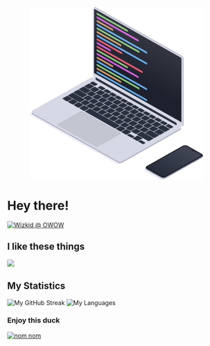 <div align="center">
  <picture>
    <img width="400" alt="Header animation" src=".github/coding-animation.svg">
  </picture>
</div>

# Hey there!

[![Wizkid @ OWOW](https://readme-typing-svg.herokuapp.com?font=Roboto+Mono&size=24&duration=3000&pause=1500&color=D4FF7A&width=456&lines=Seriously+doing+unserious+stuff;Wizkid+%40+OWOW+%E2%9D%A4%EF%B8%8F)](https://sjoertjuh.dev/)

## I like these things

<picture>
  <source media="(prefers-color-scheme: dark)" srcset="https://skillicons.dev/icons?i=html%2Ccss%2Ctailwind%2Cjs%2Cts%2Cvite%2Cnodejs%2Cvue%2Cnuxtjs%2Creact%2Cnextjs%2Cnestjs%2Cthreejs%2Cphp%2Claravel%2Cdocker%2Cnginx&theme=dark">
  <img src="https://skillicons.dev/icons?i=html%2Ccss%2Ctailwind%2Cjs%2Cts%2Cvite%2Cnodejs%2Cvue%2Cnuxtjs%2Creact%2Cnextjs%2Cnestjs%2Cthreejs%2Cphp%2Claravel%2Cdocker%2Cnginx&theme=light">
</picture>

## My Statistics

<picture>
  <source media="(prefers-color-scheme: dark)" srcset="https://github-readme-stats.vercel.app/api?username=Sjoertjuh&hide_title=true&show_icons=true&hide_border=true&theme=dark">
  <img height="180" alt="My GitHub Streak" src="https://github-readme-stats.vercel.app/api?username=Sjoertjuh&hide_title=true&show_icons=true&hide_border=true&theme=default">
</picture>
<picture>
  <source media="(prefers-color-scheme: dark)" srcset="https://github-readme-stats.vercel.app/api/top-langs/?username=Sjoertjuh&hide_title=true&langs_count=8&hide_border=true&card_width=320&theme=dark">
  <img height="180" alt="My Languages" src="https://github-readme-stats.vercel.app/api/top-langs/?username=Sjoertjuh&hide_title=true&langs_count=8&hide_border=true&card_width=320">
</picture>

### Enjoy this duck

<a href="https://sjoertjuh.dev/">
  <img src="https://user-images.githubusercontent.com/63722509/147670954-a3ecf2be-3dc8-4127-be0e-122be0856f32.gif" alt="nom nom" width="270" height="270">
</a>

<a rel="me" href="https://sjoertjuh.dev"></a>
<a rel="me" href="https://fosstodon.org/@Sjoertjuh"></a>

<!--
<br>
<br>
<br>
<br>
<br>

<p align="center">
  <img alt="Footer" src=".github/footer.svg">
</p>
-->
